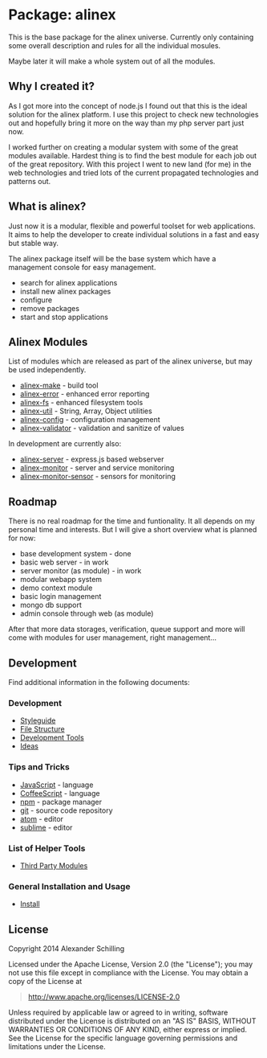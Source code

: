 Package: alinex
=================================================

This is the base package for the alinex universe. Currently only
containing some overall description and rules for all the individual mosules.

Maybe later it will make a whole system out of all the modules.


Why I created it?
-------------------------------------------------

As I got more into the concept of node.js I found out that this is the ideal
solution for the alinex platform. I use this project to check new technologies
out and hopefully bring it more on the way than my php server part just now.

I worked further on creating a modular system with some of the great modules
available. Hardest thing is to find the best module for each job out of the
great repository.
With this project I went to new land (for me) in the web technologies and tried
lots of the current propagated technologies and patterns out.


What is alinex?
-------------------------------------------------

Just now it is a modular, flexible and powerful toolset for web applications.
It aims to help the developer to create individual solutions in a fast and easy
but stable way.

The alinex package itself will be the base system which have a management
console for easy management.

- search for alinex applications
- install new alinex packages
- configure
- remove packages
- start and stop applications


Alinex Modules
-------------------------------------------------

List of modules which are released as part of the alinex universe, but may be
used independently.

- [alinex-make](https://alinex.github.io/node-make/) - build tool
- [alinex-error](https://alinex.github.io/node-error/) - enhanced error reporting
- [alinex-fs](https://alinex.github.io/node-fs/) - enhanced filesystem tools
- [alinex-util](https://alinex.github.io/node-util/) - String, Array, Object utilities
- [alinex-config](https://alinex.github.io/node-config/) - configuration management
- [alinex-validator](https://alinex.github.io/node-validator/) - validation and sanitize of values

In development are currently also:

- [alinex-server](https://alinex.github.io/node-config/) -
  express.js based webserver
- [alinex-monitor](https://alinex.github.io/node-monitor/) -
  server and service monitoring
- [alinex-monitor-sensor](https://alinex.github.io/node-monitor-sensor/) -
  sensors for monitoring


Roadmap
-------------------------------------------------

There is no real roadmap for the time and funtionality. It all depends on my
personal time and interests. But I will give a short overview what is planned
for now:

- base development system - done
- basic web server - in work
- server monitor (as module) - in work
- modular webapp system
- demo context module
- basic login management
- mongo db support
- admin console through web (as module)

After that more data storages, verification, queue support and more will come
with modules for user management, right management...


Development
-------------------------------------------------

Find additional information in the following documents:

### Development

- [Styleguide](src/doc/styleguide.md)
- [File Structure](src/doc/filestructure.md)
- [Development Tools](src/doc/developtools.md)
- [Ideas](src/doc/ideas.md)

### Tips and Tricks

- [JavaScript](src/doc/javascript.md) - language
- [CoffeeScript](src/doc/coffee.md) - language
- [npm](src/doc/npm.md) - package manager
- [git](src/doc/git.md) - source code repository
- [atom](src/doc/atom.md) - editor
- [sublime](src/doc/sublime.md) - editor

### List of Helper Tools

- [Third Party Modules](src/doc/3rdparty.md)

### General Installation and Usage

- [Install](src/doc/install.md)


License
-------------------------------------------------

Copyright 2014 Alexander Schilling

Licensed under the Apache License, Version 2.0 (the "License");
you may not use this file except in compliance with the License.
You may obtain a copy of the License at

>  <http://www.apache.org/licenses/LICENSE-2.0>

Unless required by applicable law or agreed to in writing, software
distributed under the License is distributed on an "AS IS" BASIS,
WITHOUT WARRANTIES OR CONDITIONS OF ANY KIND, either express or implied.
See the License for the specific language governing permissions and
limitations under the License.

